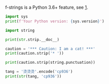 f-strings is a Python 3.6+ feature, see [1](https://github.com/ShivamSarodia/ShivyC/pull/43/).

```python
import sys
print(f'Your Python version: {sys.version}')
```

```python
import string

print(str.strip.__doc__)

caution = '*** Caution: I am a cat! ***'
print(caution.strip('* '))

print(caution.strip(string.punctuation))
```

```python
tang = '烫烫烫'.encode('cp936')
print(str(tang, 'cp936'))
```